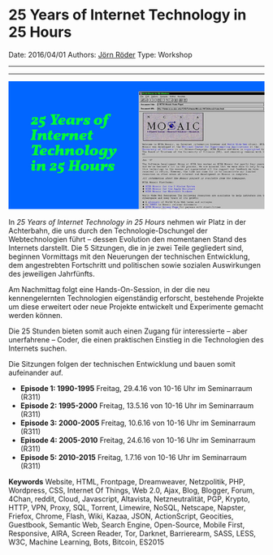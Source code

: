 # 25 Years of Internet Technology in 25 Hours

Date: 2016/04/01
Authors: [Jörn Röder](http://joernroeder.de)
Type: Workshop

---
---

![](25YoITi25Y.jpg)

In _25 Years of Internet Technology in 25 Hours_ nehmen wir Platz in der Achterbahn, die uns durch den Technologie-Dschungel der Webtechnologien führt – dessen Evolution den momentanen Stand des Internets darstellt. Die 5 Sitzungen, die in je zwei Teile gegliedert sind, beginnen Vormittags mit den Neuerungen der technischen Entwicklung, dem angestrebten Fortschritt und politischen sowie sozialen Auswirkungen des jeweiligen Jahrfünfts.
 
Am Nachmittag folgt eine Hands-On-Session, in der die neu kennengelernten Technologien eigenständig erforscht, bestehende Projekte um diese erweitert oder neue Projekte entwickelt und Experimente gemacht werden können.

Die 25 Stunden bieten somit auch einen Zugang für interessierte – aber unerfahrene – Coder, die einen praktischen Einstieg in die Technologien des Internets suchen.
 
Die Sitzungen folgen der technischen Entwicklung und bauen somit aufeinander auf.

- __Episode 1: 1990-1995__ Freitag, 29.4.16 von 10-16 Uhr im Seminarraum (R311)
- __Episode 2: 1995-2000__ Freitag, 13.5.16 von 10-16 Uhr im Seminarraum (R311)
- __Episode 3: 2000-2005__ Freitag, 10.6.16 von 10-16 Uhr im Seminarraum (R311)
- __Episode 4: 2005-2010__ Freitag, 24.6.16 von 10-16 Uhr im Seminarraum (R311)
- __Episode 5: 2010-2015__ Freitag, 1.7.16 von 10-16 Uhr im Seminarraum (R311)
 
__Keywords__  Website, HTML, Frontpage, Dreamweaver, Netzpolitik, PHP, Wordpress, CSS, Internet Of Things, Web 2.0, Ajax, Blog, Blogger, Forum, 4Chan, reddit, Cloud, Javascript, Altavista, Netzneutralität, PGP, Krypto, HTTP, VPN, Proxy, SQL, Torrent, Limewire, NoSQL, Netscape, Napster, Friefox, Chrome, Flash, Wiki, Kazaa, JSON, ActionScript, Geocities, Guestbook, Semantic Web, Search Engine, Open-Source, Mobile First, Responsive, AIRA, Screen Reader, Tor, Darknet, Barrierearm, SASS, LESS, W3C, Machine Learning, Bots, Bitcoin, ES2015
